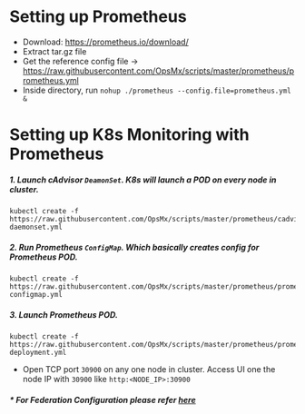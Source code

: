 # Setting up Prometheus

* Download: https://prometheus.io/download/
* Extract tar.gz file
* Get the reference config file -> https://raw.githubusercontent.com/OpsMx/scripts/master/prometheus/prometheus.yml
* Inside directory, run `nohup ./prometheus --config.file=prometheus.yml &`

# Setting up K8s Monitoring with Prometheus
##### 1. Launch cAdvisor `DeamonSet`. K8s will launch a POD on every node in cluster.
```
kubectl create -f https://raw.githubusercontent.com/OpsMx/scripts/master/prometheus/cadvisor-daemonset.yml
```
##### 2. Run Prometheus `ConfigMap`. Which basically creates config for Prometheus POD.
```
kubectl create -f https://raw.githubusercontent.com/OpsMx/scripts/master/prometheus/prometheus-configmap.yml
```
##### 3. Launch Prometheus POD.
```
kubectl create -f https://raw.githubusercontent.com/OpsMx/scripts/master/prometheus/prometheus-deployment.yml
```
 * Open TCP port `30900` on any one node in cluster. Access UI one the node IP with `30900` like `http:<NODE_IP>:30900`

##### * For Federation Configuration please refer [here](https://github.com/OpsMx/scripts/blob/master/prometheus/prometheus.yml#L44)

